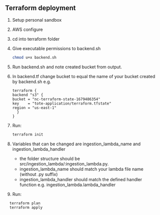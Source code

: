 ## Terraform deployment

1. Setup personal sandbox
   
2. AWS configure
   
3. cd into terraform folder
   
4. Give executable permissions to backend.sh
   ```bash
   chmod u+x backend.sh
   ```

5. Run backend.sh and note created bucket from output.
   
6. In backend.tf change bucket to equal the name of your bucket created by backend.sh e.g.
    ```
    terraform {
    backend "s3" {
    bucket = "nc-terraform-state-1679486354"
    key    = "tote-application/terraform.tfstate"
    region = "us-east-1"
      }
    }
    ```

7. Run:
   ```bash
   terraform init
   ```

8. Variables that can be changed are ingestion_lambda_name and ingestion_lambda_handler
   - the folder structure should be src/ingestion_lambda/:ingestion_lambda.py.
   - ingestion_lambda_name should match your lambda file name (without .py suffix)
   - ingestion_lambda_handler should match the defined handler function e.g. ingestion_lambda.lambda_handler

9. Run:
 ```bash
   terraform plan
   terraform apply
   ```

